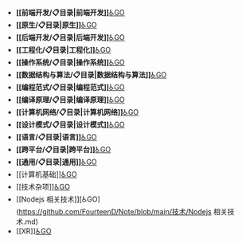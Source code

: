 - **[[前端开发/📋目录|前端开发]]**[♿GO](https://github.com/FourteenD/Note/blob/main/前端开发/📋目录.md)
- **[[原生/📋目录|原生]]**[♿GO](https://github.com/FourteenD/Note/blob/main/原生/📋目录.md)
- **[[后端开发/📋目录|后端开发]]**[♿GO](https://github.com/FourteenD/Note/blob/main/后端开发/📋目录.md)
- **[[工程化/📋目录|工程化]]**[♿GO](https://github.com/FourteenD/Note/blob/main/工程化/📋目录.md)
- **[[操作系统/📋目录|操作系统]]**[♿GO](https://github.com/FourteenD/Note/blob/main/操作系统/📋目录.md)
- **[[数据结构与算法/📋目录|数据结构与算法]]**[♿GO](https://github.com/FourteenD/Note/blob/main/数据结构与算法/📋目录.md)
- **[[编程范式/📋目录|编程范式]]**[♿GO](https://github.com/FourteenD/Note/blob/main/编程范式/📋目录.md)
- **[[编译原理/📋目录|编译原理]]**[♿GO](https://github.com/FourteenD/Note/blob/main/编译原理/📋目录.md)
- **[[计算机网络/📋目录|计算机网络]]**[♿GO](https://github.com/FourteenD/Note/blob/main/计算机网络/📋目录.md)
- **[[设计模式/📋目录|设计模式]]**[♿GO](https://github.com/FourteenD/Note/blob/main/设计模式/📋目录.md)
- **[[语言/📋目录|语言]]**[♿GO](https://github.com/FourteenD/Note/blob/main/语言/📋目录.md)
- **[[跨平台/📋目录|跨平台]]**[♿GO](https://github.com/FourteenD/Note/blob/main/跨平台/📋目录.md)
- **[[通用/📋目录|通用]]**[♿GO](https://github.com/FourteenD/Note/blob/main/通用/📋目录.md)
- [[计算机基础]][♿GO](https://github.com/FourteenD/Note/blob/main/技术/计算机基础.md)
- [[技术杂项]][♿GO](https://github.com/FourteenD/Note/blob/main/技术/技术杂项.md)
- [[Nodejs 相关技术]][♿GO](https://github.com/FourteenD/Note/blob/main/技术/Nodejs 相关技术.md)
- [[XR]][♿GO](https://github.com/FourteenD/Note/blob/main/技术/XR.md)
